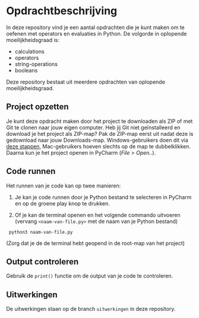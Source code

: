 # Opdrachtbeschrijving

In deze repository vind je een aantal opdrachten die je kunt maken om te oefenen met operators en evaluaties in Python.
De volgorde in oplopende moeilijkheidsgraad is: 
- calculations
- operators
- string-operations
- booleans

Deze repository bestaat uit meerdere opdrachten van oplopende moeilijkheidsgraad.


## Project opzetten

Je kunt deze opdracht maken door het project te downloaden als ZIP of met Git te clonen naar jouw eigen computer. Heb jij Git niet geïnstalleerd en download je het project als ZIP-map? Pak de ZIP-map eerst uit nadat deze is gedownload naar jouw Downloads-map. Windows-gebruikers doen dit via [deze stappen](https://www.youtube.com/watch?v=s4_WdMSaKRE), Mac-gebruikers hoeven slechts op de map te dubbelklikken.
Daarna kun je het project openen in PyCharm (_File > Open.._).


## Code runnen
Het runnen van je code kan op twee manieren:

1. Je kan je code runnen door je Python bestand te selecteren in PyCharm en op de groene play knop te drukken.

2. Of je kan de terminal openen en het volgende commando uitvoeren (vervang `<naam-van-file.py>` met de naam van je Python bestand)

```shell
 python3 naam-van-file.py
```

(Zorg dat je de de terminal hebt geopend in de root-map van het project)


## Output controleren
Gebruik de `print()` functie om de output van je code te controleren.


## Uitwerkingen

De uitwerkingen staan op de branch `uitwerkingen` in deze repository.
